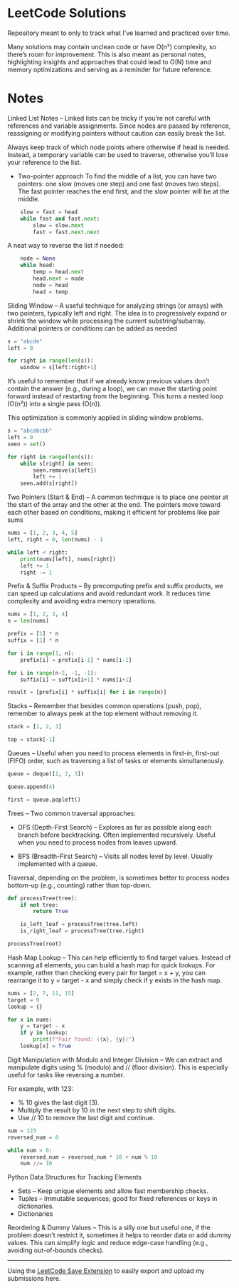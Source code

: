# LeetCode Solutions

Repository meant to only to track what I've learned and practiced over time.

Many solutions may contain unclean code or have O(n²) complexity, so there’s room for improvement. This is also meant as personal notes, highlighting insights and approaches that could lead to O(N) time and memory optimizations and serving as a reminder for future reference.

# Notes

Linked List Notes – Linked lists can be tricky if you’re not careful with references and variable assignments. Since nodes are passed by reference, reassigning or modifying pointers without caution can easily break the list.

Always keep track of which node points where otherwise if head is needed. Instead, a temporary variable can be used to traverse, otherwise you’ll lose your reference to the list.

- Two-pointer approach To find the middle of a list, you can have two pointers: one slow (moves one step) and one fast (moves two steps). The fast pointer reaches the end first, and the slow pointer will be at the middle.

```python
    slow = fast = head
    while fast and fast.next:
        slow = slow.next
        fast = fast.next.next
```

A neat way to reverse the list if needed:

```python
    node = None
    while head:
        temp = head.next
        head.next = node
        node = head
        head = temp
```

Sliding Window – A useful technique for analyzing strings (or arrays) with two pointers, typically left and right. The idea is to progressively expand or shrink the window while processing the current substring/subarray. Additional pointers or conditions can be added as needed

```python
s = "abcde"
left = 0

for right in range(len(s)):
    window = s[left:right+1]
```

It’s useful to remember that if we already know previous values don’t contain the answer (e.g., during a loop), we can move the starting point forward instead of restarting from the beginning. This turns a nested loop (O(n²)) into a single pass (O(n)).

This optimization is commonly applied in sliding window problems.

```python
s = "abcabcbb"
left = 0
seen = set()

for right in range(len(s)):
    while s[right] in seen:
        seen.remove(s[left])
        left += 1
    seen.add(s[right])
```

Two Pointers (Start & End) – A common technique is to place one pointer at the start of the array and the other at the end. The pointers move toward each other based on conditions, making it efficient for problems like pair sums

```python
nums = [1, 2, 3, 4, 5]
left, right = 0, len(nums) - 1

while left < right:
    print(nums[left], nums[right])
    left += 1
    right -= 1
```

Prefix & Suffix Products – By precomputing prefix and suffix products, we can speed up calculations and avoid redundant work. It reduces time complexity and avoiding extra memory operations.

```python
nums = [1, 2, 3, 4]
n = len(nums)

prefix = [1] * n
suffix = [1] * n

for i in range(1, n):
    prefix[i] = prefix[i-1] * nums[i-1]

for i in range(n-2, -1, -1):
    suffix[i] = suffix[i+1] * nums[i+1]

result = [prefix[i] * suffix[i] for i in range(n)]
```

Stacks – Remember that besides common operations (push, pop), remember to always peek at the top element without removing it.

```python
stack = [1, 2, 3]

top = stack[-1]
```

Queues – Useful when you need to process elements in first-in, first-out (FIFO) order, such as traversing a list of tasks or elements simultaneously.

```python
queue = deque([1, 2, 3])

queue.append(4)

first = queue.popleft()
```

Trees – Two common traversal approaches:

- DFS (Depth-First Search) – Explores as far as possible along each branch before backtracking. Often implemented recursively. Useful when you need to process nodes from leaves upward.

- BFS (Breadth-First Search) – Visits all nodes level by level. Usually implemented with a queue.

Traversal, depending on the problem, is sometimes better to process nodes bottom-up (e.g., counting) rather than top-down.

```python
def processTree(tree):
    if not tree:
        return True

    is_left_leaf = processTree(tree.left)
    is_right_leaf = processTree(tree.right)

processTree(root)
```

Hash Map Lookup – This can help efficiently to find target values. Instead of scanning all elements, you can build a hash map for quick lookups. For example, rather than checking every pair for target = x + y, you can rearrange it to y = target - x and simply check if y exists in the hash map.

```python
nums = [2, 7, 11, 15]
target = 9
lookup = {}

for x in nums:
    y = target - x
    if y in lookup:
        print(f"Pair found: ({x}, {y})")
    lookup[x] = True
```

Digit Manipulation with Modulo and Integer Division – We can extract and manipulate digits using % (modulo) and // (floor division). This is especially useful for tasks like reversing a number.

For example, with 123:

- % 10 gives the last digit (3).
- Multiply the result by 10 in the next step to shift digits.
- Use // 10 to remove the last digit and continue.

```python
num = 123
reversed_num = 0

while num > 0:
    reversed_num = reversed_num * 10 + num % 10
    num //= 10
```

Python Data Structures for Tracking Elements

- Sets – Keep unique elements and allow fast membership checks.
- Tuples – Immutable sequences; good for fixed references or keys in dictionaries.
- Dictionaries

Reordering & Dummy Values – This is a silly one but useful one, if the problem doesn’t restrict it, sometimes it helps to reorder data or add dummy values. This can simplify logic and reduce edge-case handling (e.g., avoiding out-of-bounds checks).

---

Using the [LeetCode Save Extension](https://chromewebstore.google.com/detail/mojbjmadgddjbhokmpgnceiplpdkaodj) to easily export and upload my submissions here.
